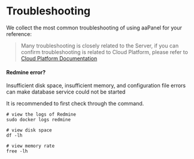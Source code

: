 # Troubleshooting

We collect the most common troubleshooting of using aaPanel for your reference:

> Many troubleshooting is closely related to the Server, if you can confirm troubleshooting is related to Cloud Platform, please refer to [Cloud Platform Documentation](https://support.websoft9.com/docs/faq/tech-instance.html)

#### Redmine error?

Insufficient disk space, insufficient memory, and configuration file errors can make database service could not be started  

It is recommended to first check through the command.

```shell
# view the logs of Redmine
sudo docker logs redmine

# view disk space
df -lh

# view memory rate
free -lh 
```